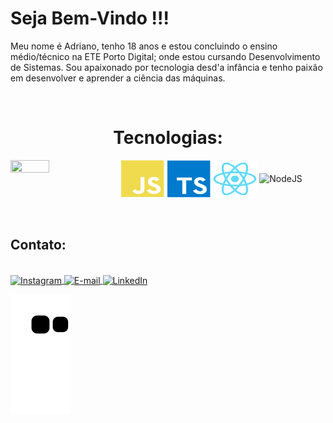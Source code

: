 #  Seja Bem-Vindo !!!

Meu nome é Adriano, tenho 18 anos e estou concluindo o ensino médio/técnico na ETE Porto Digital; onde estou cursando Desenvolvimento de Sistemas.
Sou apaixonado por tecnologia desd'a infância e tenho paixão em desenvolver e aprender a ciência das máquinas.

<div style="display: inline_block"><br>
  <h1 align="center"> Tecnologias: </h1>
  <img align="center" alt="JavaScript" height="60" width="70" src="https://raw.githubusercontent.com/devicons/devicon/master/icons/javascript/javascript-plain.svg">
  <img align="center" alt="TypeScript" height="60" width="70" src="https://raw.githubusercontent.com/devicons/devicon/master/icons/typescript/typescript-plain.svg">
  <img align="center" alt="React" height="60" width="70" src="https://raw.githubusercontent.com/devicons/devicon/master/icons/react/react-original.svg">
  <img align="center" alt="NodeJS" height="60" width="70" src="https://cdn.jsdelivr.net/gh/devicons/devicon/icons/nodejs/nodejs-original.svg">
  <img align="left" height="35%" width="35%" src="https://cdn.discordapp.com/attachments/743927816021737565/1031679578353172570/IMG_8338-removebg-preview.png">
</div>
<br>
<br>

## Contato:
<br>
<div>
    
  <a href="https://instagram.com/eu_nicin" margin="10px">
    <img margin="10px" align="center" alt="Instagram" height="60" width="70" src="https://img.icons8.com/color/48/000000/instagram-new--v1.png">
  </a>
  
  <a href = "https://mail.google.com/mail/u/0/?tab=rm&ogbl#inbox" margin="10px">
    <img align="center" alt="E-mail" height="45" width="45" src="https://cdn.jsdelivr.net/gh/devicons/devicon/icons/google/google-original.svg">
  </a>
  
  <a href="https://www.linkedin.com/in/adriano-bispo-85293a240/" margin="10px">
    <img align="center" alt="LinkedIn" height="60" width="70" src="https://img.icons8.com/color/48/000000/linkedin-circled--v1.png"/>
  </a>   
</div>

![Snake animation](https://github.com/AdrianoBispo/AdrianoBispo/blob/output/github-contribution-grid-snake.svg)
